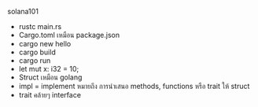 solana101

- rustc main.rs <!-- build -->
- Cargo.toml เหมือน package.json
- cargo new hello
- cargo build
- cargo run
- let mut x: i32 = 10; <!-- mut = mutable = เปลี่ยนค่าได้ -->
- Struct เหมือน golang
- impl = implement หมายถึง การนำเสนอ methods, functions หรือ trait ให้ struct
- trait คล้ายๆ interface